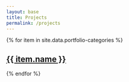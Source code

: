 ```yaml
---
layout: base
title: Projects
permalink: /projects
---
```


<main>
    <div id="category-list">
        {% for item in site.data.portfolio-categories %}
            <a href="/category:{{ item.link }}"><h2>{{ item.name }}</h2></a>
        {% endfor %}
    </div>
</main>
